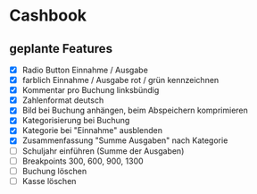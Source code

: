 # Cashbook

## geplante Features

- [x] Radio Button Einnahme / Ausgabe
- [x] farblich Einnahme / Ausgabe rot / grün kennzeichnen
- [x] Kommentar pro Buchung linksbündig
- [x] Zahlenformat deutsch
- [x] Bild bei Buchung anhängen, beim Abspeichern komprimieren
- [x] Kategorisierung bei Buchung
- [x] Kategorie bei "Einnahme" ausblenden
- [x] Zusammenfassung "Summe Ausgaben" nach Kategorie
- [ ] Schuljahr einführen (Summe der Ausgaben)
- [ ] Breakpoints 300, 600, 900, 1300
- [ ] Buchung löschen
- [ ] Kasse löschen
